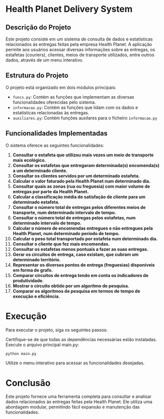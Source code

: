 # Health Planet Delivery System

## Descrição do Projeto

Este projeto consiste em um sistema de consulta de dados e estatísticas relacionados às entregas feitas pela empresa Health Planet. A aplicação permite aos usuários acessar diversas informações sobre as entregas, os estafetas (couriers), clientes, meios de transporte utilizados, entre outros dados, através de um menu interativo.

## Estrutura do Projeto

O projeto está organizado em dois módulos principais:

- `funcs.py`: Contém as funções que implementam as diversas funcionalidades oferecidas pelo sistema.
- `informacao.py`: Contém as funções que lidam com os dados e estatísticas relacionadas às entregas.
- `auxiliares.py`:  Contém funções auxilares para o ficheiro `informacao.py`
  
## Funcionalidades Implementadas

O sistema oferece as seguintes funcionalidades:

1. **Consultar o estafeta que utilizou mais vezes um meio de transporte mais ecológico.**
2. **Consultar os estafetas que entregaram determinada(s) encomenda(s) a um determinado cliente.**
3. **Consultar os clientes servidos por um determinado estafeta.**
4. **Calcular o valor faturado pela Health Planet num determinado dia.**
5. **Consultar quais as zonas (rua ou freguesia) com maior volume de entregas por parte da Health Planet.**
6. **Calcular a classificação média de satisfação de cliente para um determinado estafeta.**
7. **Consultar o número total de entregas pelos diferentes meios de transporte, num determinado intervalo de tempo.**
8. **Consultar o número total de entregas pelos estafetas, num determinado intervalo de tempo.**
9. **Calcular o número de encomendas entregues e não entregues pela Health Planet, num determinado período de tempo.**
10. **Calcular o peso total transportado por estafeta num determinado dia.**
11. **Consultar o cliente que fez mais encomendas.**
12. **Consultar os estafetas menos pontuais a fazer as suas entregas.**
13. **Gerar os circuitos de entrega, caso existam, que cubram um determinado território.**
14. **Representar os diversos pontos de entrega (freguesias) disponíveis em forma de grafo.**
15. **Comparar circuitos de entrega tendo em conta os indicadores de produtividade.**
16. **Mostrar o circuito obtido por um algoritmo de pesquisa.**
17. **Comparar os algoritmos de pesquisa em termos de tempo de execução e eficiência.**

# Execução
Para executar o projeto, siga os seguintes passos:

Certifique-se de que todas as dependências necessárias estão instaladas.
Execute o arquivo principal main.py:
```bash
python main.py
```
Utilize o menu interativo para acessar as funcionalidades desejadas.

# Conclusão

Este projeto fornece uma ferramenta completa para consultar e analisar dados relacionados às entregas feitas pela Health Planet. Ele utiliza uma abordagem modular, permitindo fácil expansão e manutenção das funcionalidades.
